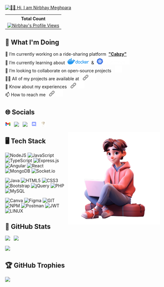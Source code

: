 [<img src="./images/intro.gif" alt="👋🏻 Hi, I am Nirbhay Meghpara">](https://github.com/NirbhayMeghpara/)

 <table>
    <tr>
      <th>Total Count</th>
    </tr>
    <tr>
      <td> 
        <a href="https://github.com/NirbhayMeghpara"><img src="https://komarev.com/ghpvc/?username=nirbhaymeghpara&style=for-the-badge&color=brightgreen"" alt="Nirbhay's Profile Views" /></a>
      </td>
    </tr>
  </table>

## 💫 What I'm Doing

🔭 I’m currently working on a ride-sharing platform &nbsp;[<strong>"Cabzy"</strong>](https://github.com/NirbhayMeghpara/Cabzy)<br>
🌱 I’m currently learning about&nbsp; [<img src="./images/docker.png" height="20" width="70"/>](https://github.com/NirbhayMeghpara) &nbsp;& [<img src="./images/kubernetes.png" height="25" width="113"/>](https://github.com/NirbhayMeghpara)<br>
👯 I’m looking to collaborate on open-source projects &nbsp; [<img src="./images/bg.png" width="23"/>](https://github.com/NirbhayMeghpara) <br>
👨‍💻 All of my projects are available at &nbsp;  [<img src="./images/link.png" width="18"/>](https://nirbhaymeghpara.github.io/portfolio) [<img src="./images/bg.png" width="23"/>](https://github.com/NirbhayMeghpara)<br>
📄 Know about my experiences  &nbsp; [<img src="./images/link.png" width="18"/>](https://nirbhaymeghpara.github.io/portfolio/downloadable/Nirbhay%20Meghpara%20Resume.pdf) [<img src="./images/bg.png" width="23"/>](https://github.com/NirbhayMeghpara)<br>
📫 How to reach me &nbsp; [<img src="./images/link.png" width="18"/>](nirbhaymeghpara123@gmail.com) [<img src="./images/bg.png" width="23"/>](https://github.com/NirbhayMeghpara)

## 🌐 Socials

[<img src="./images/gmail.png" width="3.5%"/>](mailto:nirbhaymeghpara123@gmail.com)
&nbsp; [<img src="https://img.icons8.com/color/48/000000/linkedin.png" width="3.5%"/>](https://www.linkedin.com/in/nirbhay0905/) 
&nbsp; [<img src="https://img.icons8.com/fluent/48/000000/instagram-new.png" width="3.5%"/>](https://instagram.com/nirbhay_0905)
&nbsp; [<img src="./images/discord.png" alt="9UQfSHNnfB" width="3.5%" />](https://discord.gg/9UQfSHNnfB)
&nbsp; [<img src="./images/codechef.png" width="3.5%"/>](https://www.codechef.com/users/nirbhay_09)


[<img align="right" width=300px height=300px alt="Nirbhay pic" src="./images/nirbhay.png" />](https://github.com/NirbhayMeghpara)

## 🖥️ Tech Stack

![NodeJS](https://img.shields.io/badge/node.js-6DA55F?style=for-the-badge&logo=node.js&logoColor=white) 
![JavaScript](https://img.shields.io/badge/javascript-%23323330.svg?style=for-the-badge&logo=javascript&logoColor=%23F7DF1E) 
![TypeScript](https://img.shields.io/badge/typescript-%23007ACC.svg?style=for-the-badge&logo=typescript&logoColor=white) 
![Express.js](https://img.shields.io/badge/express.js-%23404d59.svg?style=for-the-badge&logo=express&logoColor=%2361DAFB) 
![Angular](https://img.shields.io/badge/angular-%23DD0031.svg?style=for-the-badge&logo=angular&logoColor=white) 
![React](https://img.shields.io/badge/react-%2320232a.svg?style=for-the-badge&logo=react&logoColor=%2361DAFB) 
![MongoDB](https://img.shields.io/badge/MongoDB-%234ea94b.svg?style=for-the-badge&logo=mongodb&logoColor=white) 
![Socket.io](https://img.shields.io/badge/Socket.io-black?style=for-the-badge&logo=socket.io&badgeColor=010101) 

![Java](https://img.shields.io/badge/java-%23ED8B00.svg?style=for-the-badge&logo=openjdk&logoColor=white) 
![HTML5](https://img.shields.io/badge/html5-%23E34F26.svg?style=for-the-badge&logo=html5&logoColor=white) 
![CSS3](https://img.shields.io/badge/css3-%231572B6.svg?style=for-the-badge&logo=css3&logoColor=white) 
![Bootstrap](https://img.shields.io/badge/bootstrap-%238511FA.svg?style=for-the-badge&logo=bootstrap&logoColor=white)
![jQuery](https://img.shields.io/badge/jquery-%230769AD.svg?style=for-the-badge&logo=jquery&logoColor=white) 
![PHP](https://img.shields.io/badge/php-%23777BB4.svg?style=for-the-badge&logo=php&logoColor=white) 
![MySQL](https://img.shields.io/badge/mysql-%2300000f.svg?style=for-the-badge&logo=mysql&logoColor=white) 

![Canva](https://img.shields.io/badge/Canva-%2300C4CC.svg?style=for-the-badge&logo=Canva&logoColor=white) 
![Figma](https://img.shields.io/badge/figma-%23F24E1E.svg?style=for-the-badge&logo=figma&logoColor=white) 
![GIT](https://img.shields.io/badge/Git-fc6d26?style=for-the-badge&logo=git&logoColor=white) 
![NPM](https://img.shields.io/badge/NPM-%23CB3837.svg?style=for-the-badge&logo=npm&logoColor=white) 
![Postman](https://img.shields.io/badge/Postman-FF6C37?style=for-the-badge&logo=postman&logoColor=white) 
![JWT](https://img.shields.io/badge/JWT-black?style=for-the-badge&logo=JSON%20web%20tokens) 
![LINUX](https://img.shields.io/badge/Linux-FCC624?style=for-the-badge&logo=linux&logoColor=black) 

## 📶 GitHub Stats 

[<img src="https://github-readme-stats.vercel.app/api?username=nirbhaymeghpara&show_icons=true&theme=gruvbox&bg_color=151515&hide_border=false&include_all_commits=true&count_private=true" height="190px" />](https://github.com/NirbhayMeghpara)
&nbsp; [<img src="https://github-readme-stats.vercel.app/api/top-langs/?username=nirbhaymeghpara&theme=gruvbox&bg_color=151515&hide_border=false&include_all_commits=true&count_private=true&layout=compact" height="190px" />](https://github.com/NirbhayMeghpara)


[<img src="https://github-readme-streak-stats.herokuapp.com/?user=nirbhaymeghpara&theme=dark&stroke=f53b3b&hide_border=false" height="190px" />](https://github.com/NirbhayMeghpara)

## 🏆 GitHub Trophies

[<img src="https://github-profile-trophy.vercel.app/?username=nirbhaymeghpara&theme=discord&no-frame=false&no-bg=true&margin-w=4"/>](https://github.com/NirbhayMeghpara)
